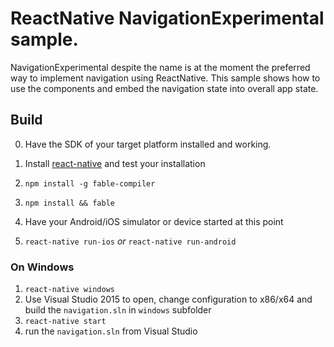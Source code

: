 # ReactNative NavigationExperimental sample.
NavigationExperimental despite the name is at the moment the preferred way to implement navigation using ReactNative. 
This sample shows how to use the components and embed the navigation state into overall app state.

## Build
0. Have the SDK of your target platform installed and working.

1. Install [react-native](https://facebook.github.io/react-native/) and test your installation
2. `npm install -g fable-compiler`
3. `npm install && fable`
4. Have your Android/iOS simulator or device started at this point 
5. `react-native run-ios` *or* `react-native run-android` 

### On Windows
1. `react-native windows`
2. Use Visual Studio 2015 to open, change configuration to x86/x64 and build the `navigation.sln` in `windows` subfolder
3. `react-native start`
4. run the `navigation.sln` from Visual Studio
